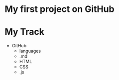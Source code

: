 # My first project on GitHub

# My Track
- GitHub
    - languages
    - .md
    - HTML
    - CSS
    - .js